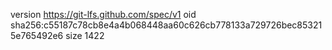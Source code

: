 version https://git-lfs.github.com/spec/v1
oid sha256:c55187c78cb8e4a4b068448aa60c626cb778133a729726bec853215e765492e6
size 1422
